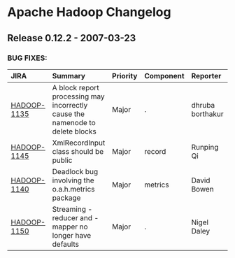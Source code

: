
<!---
# Licensed to the Apache Software Foundation (ASF) under one
# or more contributor license agreements.  See the NOTICE file
# distributed with this work for additional information
# regarding copyright ownership.  The ASF licenses this file
# to you under the Apache License, Version 2.0 (the
# "License"); you may not use this file except in compliance
# with the License.  You may obtain a copy of the License at
#
#     http://www.apache.org/licenses/LICENSE-2.0
#
# Unless required by applicable law or agreed to in writing, software
# distributed under the License is distributed on an "AS IS" BASIS,
# WITHOUT WARRANTIES OR CONDITIONS OF ANY KIND, either express or implied.
# See the License for the specific language governing permissions and
# limitations under the License.
-->
# Apache Hadoop Changelog

## Release 0.12.2 - 2007-03-23



### BUG FIXES:

| JIRA | Summary | Priority | Component | Reporter | Contributor |
|:---- |:---- | :--- |:---- |:---- |:---- |
| [HADOOP-1135](https://issues.apache.org/jira/browse/HADOOP-1135) | A block report processing may incorrectly cause the namenode to delete blocks |  Major | . | dhruba borthakur | dhruba borthakur |
| [HADOOP-1145](https://issues.apache.org/jira/browse/HADOOP-1145) | XmlRecordInput class should be public |  Major | record | Runping Qi | Milind Bhandarkar |
| [HADOOP-1140](https://issues.apache.org/jira/browse/HADOOP-1140) | Deadlock bug involving the o.a.h.metrics package |  Major | metrics | David Bowen | David Bowen |
| [HADOOP-1150](https://issues.apache.org/jira/browse/HADOOP-1150) | Streaming -reducer and -mapper no longer have defaults |  Major | . | Nigel Daley | Owen O\'Malley |


